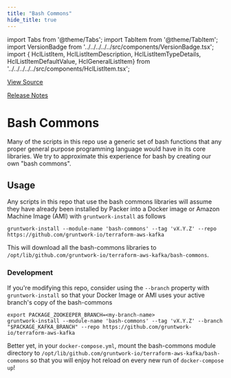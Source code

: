 ```yaml
---
title: "Bash Commons"
hide_title: true
---
```


import Tabs from '@theme/Tabs';
import TabItem from '@theme/TabItem';
import VersionBadge from '../../../../../src/components/VersionBadge.tsx';
import { HclListItem, HclListItemDescription, HclListItemTypeDetails, HclListItemDefaultValue, HclGeneralListItem} from '../../../../../src/components/HclListItem.tsx';

<a href="https://github.com/gruntwork-io/terraform-aws-kafka/tree/master/modules%2Fbash-commons" className="link-button" title="View the source code for this module in GitHub.">View Source</a>

<a href="https://github.com/gruntwork-io/terraform-aws-kafka/releases?q=" className="link-button" title="Release notes for only the service catalog versions which impacted this service.">Release Notes</a>

# Bash Commons

Many of the scripts in this repo use a generic set of bash functions that any proper general purpose programming language
would have in its core libraries. We try to approximate this experience for bash by creating our own "bash commons".

## Usage

Any scripts in this repo that use the bash commons libraries will assume they have already been installed by Packer into
a Docker image or Amazon Machine Image (AMI) with `gruntwork-install` as follows

```
gruntwork-install --module-name 'bash-commons' --tag 'vX.Y.Z' --repo https://github.com/gruntwork-io/terraform-aws-kafka
```

This will download all the bash-commons libraries to `/opt/lib/github.com/gruntwork-io/terraform-aws-kafka/bash-commons`.

### Development

If you're modifying this repo, consider using the `--branch` property with `gruntwork-install` so that your Docker Image
or AMI uses your active branch's copy of the bash-commons

```
export PACKAGE_ZOOKEEPER_BRANCH=<my-branch-name>
gruntwork-install --module-name 'bash-commons' --tag 'vX.Y.Z' --branch "$PACKAGE_KAFKA_BRANCH" --repo https://github.com/gruntwork-io/terraform-aws-kafka
```

Better yet, in your `docker-compose.yml`, mount the bash-commons module directory to
`/opt/lib/github.com/gruntwork-io/terraform-aws-kafka/bash-commons` so that you will enjoy hot reload on every new run of
`docker-compose up`!


<!-- ##DOCS-SOURCER-START
{
  "originalSources": [
    "https://github.com/gruntwork-io/terraform-aws-kafka/tree/readme.md",
    "https://github.com/gruntwork-io/terraform-aws-kafka/tree/variables.tf",
    "https://github.com/gruntwork-io/terraform-aws-kafka/tree/outputs.tf"
  ],
  "sourcePlugin": "module-catalog-api",
  "hash": "e3389d5cfcf9a8a561f2d8712dee557e"
}
##DOCS-SOURCER-END -->
